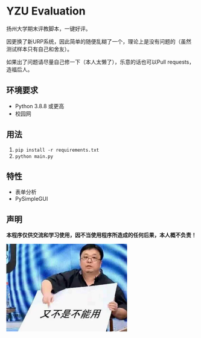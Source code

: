 # YZU Evaluation

扬州大学期末评教脚本，一键好评。

因更换了新URP系统，因此简单的随便乱糊了一个，理论上是没有问题的（虽然测试样本只有自己和舍友）。

如果出了问题请尽量自己修一下（本人太懒了），乐意的话也可以Pull requests，造福后人。

## 环境要求

- Python 3.8.8 或更高
- 校园网

## 用法

1. `pip install -r requirements.txt`
2. `python main.py`

## 特性

- 表单分析
- PySimpleGUI

## 声明

**本程序仅供交流和学习使用，因不当使用程序所造成的任何后果，本人概不负责！**

![又不是不能用](qwq.png)
